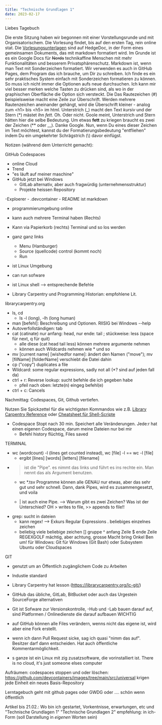```yaml
---
title: "Technische Grundlagen 1"
date: 2023-02-17
---
```


Liebes Tagebuch  

Die erste Sitzung haben wir begonnen mit einer Vorstellungsrunde und mit Organisatorischem. 
Die Vorlesung findet, bis auf den ersten Tag, rein online stat. 
Die [Vorlesungsunterlagen](https://pad.gwdg.de/Nj7bLYj_QHqaP9o29V0yGw?view) sind auf HedgeDoc, in der Form eines gemeinsamen Dokuments, das mit markdown formatiert wird. 
Im Grunde ist es ein Google Docs für ~~Nerds~~ technikaffine Menschen mit mehr Funktionalitäten und besserem Privatsphärenschutz.
Markdown ist, wenn man Text mit Sonderzeichen formatiert. 
Wir verwenden es auch in GitHub Pages, dem Program das ich brauche, um Dir zu schreiben.
Ich finde es ein sehr praktisches System einfach mit Sonderzeichen formatieren zu können. 
So muss ich nicht immer die Optionen aufs neue durchsuchen.
Ich kann mir viel besser merken welche Tasten zu drücken sind, als wo in der graphischen Oberfläche die Option sich versteckt.
Die
Das Rautezeichen (#) beispielsweise macht eine Zeile zur Überschrift. 
Werden mehrere Rautenzeichen aneinander gehängt, wird die Überschrift kleiner - analog zum \<h1> bis \<h5> im html.
Unterstrich (\_) macht den Text _kursiv_ und der Stern (\*) mästet ihn *fett*.
Oh. Oder nicht. Goole meint, Unterstrich und Stern hätten hier die selbe Bedeutung. 
Um etwas **fett** zu kriegen braucht es zwei der Zeichen (\*\* oder \_\_). Danke Google. 
Nun, wenn Du eines dieser Zeichen im Text möchtest, kannst du der Formatierungsbedeutung "entfliehen" indem Du ein umgekehrter Schrägstrich (\\) davor einfügst.  




Notizen (während dem Unterricht gemacht):  

GitHub Codespaces
- online Cloud
- Trend
- "es läuft auf meiner maschine"
- GitHub jetzt bei Windows
	- GitLab alternativ, aber auch fragwürdig (unternehmensstruktur)
	- Projekte heissen Repository

-Exploerer
	- .devcontainer
	- README ist markdown
- programmierumgebung online
- kann auch mehrere Terminal haben (Rechts)
- Kann via Papierkorb (rechts) Terminal und so los werden
- ganz ganz links
	- Menu (Hamburger)
	- Source (quellcode) control (kommt noch)
	- Run
- ist Linux Umgebung
- can run sofware
- ist Linux shell --> entsprechende Befehle

- Library Carpentry und Programming Historian: empfohlene Lit.

librarycarpentry.org
- ls, cd
	- ls -l (long), -lh (long human)
- man [befehl]: Beschreibung und Optionen. RIISIG bei Windows --help
- Autoverfollständigen: tab
- cat (catinate) nur anfang: head, nur ende: tail ; stückweise: less (space für next, q für quit)
	- alle diese (cat head tail less) können mehrere argumente nehmen
	- können auch Wildcards nehmen wie * und so
- mv [current name] [wishedfor name]: ändert den Namen ("move"); mv [filName] [folderName] verschiebt die Datei dahin
- cp ("copy") duplicates a file
- Wildcard: some regular expressions, sadly not all (*? sind auf jeden fall da)
- ctrl + r: Reverse lookup: sucht befehle die ich gegeben habe
	- pfeil nach oben: letzte(n) eingeg befehl(e)
- ctrl + c: Cancels

Nachmittag: Codespaces, Git, Github vertiefen.

Nutzen Sie Spickzettel für die wichtigsten Kommandos wie z.B. [Library Carpentry Reference](https://librarycarpentry.org/lc-shell/reference.html) oder [Cheatsheet für Shell-Scripte](https://devhints.io/bash)

- Codespace Stopt nach 30 min. Speichert alle Veränderungen. Jede:r hat einen eigenen Codespace, darum meine Dateien nur bei mir
	- Befehl history flüchtig, Files saved


TERMINAL
- wc (wordcount) -l (lines get counted instead), wc [file] -l == wc -l [file]
	- ergibt [lines] [words] [letters] [filename]
- > ist die "Pipe". es nimmt das links und führt es ins rechte ein. Man nennt das als Argument benutzen.
	- wc *.tsv
Programme können alle GENAU nur etwas, aber das sehr gut und sehr schnell. Dann, dank Pipes, wird es zusammengesetzt, und voila

	- | ist auch eine Pipe. --> Warum gibt es zwei Zeichen? Was ist der Unterschied? OH > writes to file, >> appends to file!!
- grep: sucht in dateien
	- kann regex!
--> Exkurs Regular Expressions
	. beliebiges einzelnes zeichen
	* beliebig viele beliebige zeichen
	[] gruppe
	^ anfang Zeile
	$ ende Zeile
REGEXGOLF
mächtig, aber achtung, grosse Macht bring Onkel Ben um!
für Windows: Git für Windows (Git Bash) oder Subsystem Ubuntu oder Cloudspaces


GIT
- genutzt um an Öffentlich zugänglichem Code zu Arbeiten
- Industie standard
- Library Carpentry hat lesson (https://librarycarpentry.org/lc-git/)
- GitHub das übliche, GitLab,  BitBucket oder auch das Urgestein SourceForge alternativen
- Git ist Sofware zur Versionskontrolle, -Hub und -Lab bauen darauf auf, sind Platformen / Onlinedienste die darauf aufbauen WICHTIG

- auf GitHub können alle Files verändern, wenns nicht das eigene ist, wird aber eine Fork erstellt.
- wenn ich dann Pull Request sicke, sag ich quasi "nimm das auf". Besitzer darf dann entscheiden. Hat auch öffentliche Kommentarmöglichkeit.

- s ganze ist ein Linux mit zig zusatzsoftware, die vorinstalliert ist. 
There is no cloud, it's just someone elses computer

Aufräumen: codespaces stoppen und oder löschen:  https://github.com/devcontainers/images/tree/main/src/universal
krigen jede Einheit ein neues Basis-Repository

Lerntagebuch geht mit github pages oder GWDG oder ....
	schön wenn öffentlich

Artikel bis 21.02.: 
	Wo bin ich gestartet, Vorkentnisse, erwartungen, etc
und 
	"Technische Grundlagen 1"
	"Technische Grundlagen 2"
empfehlung: in ich-Form (soll Darstellung in _eigenen_ Worten sein)
